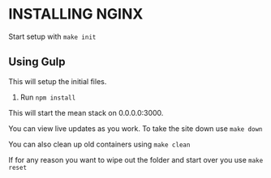 # INSTALLING NGINX

Start setup with `make init`

## Using Gulp
This will setup the initial files.
1. Run `npm install`

This will start the mean stack on 0.0.0.0:3000.

You can view live updates as you work. To take the site down use `make down`

You can also clean up old containers using `make clean`

If for any reason you want to wipe out the folder and start over you use `make reset`

